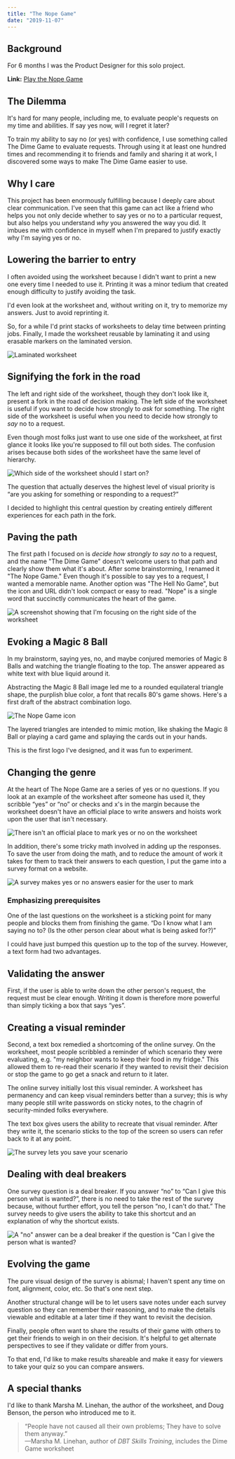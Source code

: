 ```yaml
---
title: "The Nope Game"
date: "2019-11-07"
---
```


## Background

For 6 months I was the Product Designer for this solo project.

**Link:** [Play the Nope Game](https://thenopegame.gtsb.io/)

## The Dilemma

It's hard for many people, including me, to evaluate people's requests on my time and abilities. If say yes now, will I regret it later?

To train my ability to say no (or yes) with confidence, I use something called The Dime Game to evaluate requests. Through using it at least one hundred times and recommending it to friends and family and sharing it at work, I discovered some ways to make The Dime Game easier to use.

## Why I care

This project has been enormously fulfilling because I deeply care about clear communication. I've seen that this game can act like a friend who helps you not only decide whether to say yes or no to a particular request, but also helps you understand _why_ you answered the way you did. It imbues me with confidence in myself when I'm prepared to justify exactly why I'm saying yes or no.

## Lowering the barrier to entry

I often avoided using the worksheet because I didn't want to print a new one every time I needed to use it. Printing it was a minor tedium that created enough difficulty to justify avoiding the task.

I'd even look at the worksheet and, without writing on it, try to memorize my answers. Just to avoid reprinting it.

So, for a while I'd print stacks of worksheets to delay time between printing jobs. Finally, I made the worksheet reusable by laminating it and using erasable markers on the laminated version.

![Laminated worksheet](laminated-worksheet.jpeg)

## Signifying the fork in the road

The left and right side of the worksheet, though they don't look like it, present a fork in the road of decision making. The left side of the worksheet is useful if you want to decide how strongly to _ask_ for something. The right side of the worksheet is useful when you need to decide how strongly to _say_ no to a request.

Even though most folks just want to use one side of the worksheet, at first glance it looks like you're supposed to fill out both sides. The confusion arises because both sides of the worksheet have the same level of hierarchy.

![Which side of the worksheet should I start on?](two-column-worksheet.jpeg)

The question that actually deserves the highest level of visual priority is “are you asking for something or responding to a request?”

I decided to highlight this central question by creating entirely different experiences for each path in the fork.

## Paving the path

The first path I focused on is _decide how strongly to say no_ to a request, and the name "The Dime Game" doesn't welcome users to that path and clearly show them what it's about. After some brainstorming, I renamed it "The Nope Game." Even though it's possible to say yes to a request, I wanted a memorable name. Another option was "The Hell No Game", but the icon and URL didn't look compact or easy to read. "Nope" is a single word that succinctly communicates the heart of the game.

![A screenshot showing that I'm focusing on the right side of the worksheet](right-side-worksheet.jpeg)

## Evoking a Magic 8 Ball

In my brainstorm, saying yes, no, and maybe conjured memories of Magic 8 Balls and watching the triangle floating to the top. The answer appeared as white text with blue liquid around it.

Abstracting the Magic 8 Ball image led me to a rounded equilateral triangle shape, the purplish blue color, a font that recalls 80's game shows. Here's a first draft of the abstract combination logo.

![The Nope Game icon](nope-game-logo.jpeg)

The layered triangles are intended to mimic motion, like shaking the Magic 8 Ball or playing a card game and splaying the cards out in your hands.

This is the first logo I've designed, and it was fun to experiment.

## Changing the genre

At the heart of The Nope Game are a series of yes or no questions. If you look at an example of the worksheet after someone has used it, they scribble “yes” or “no” or checks and x's in the margin because the worksheet doesn't have an official place to write answers and hoists work upon the user that isn't necessary.

![There isn't an official place to mark yes or no on the worksheet](laminated-worksheet.jpeg)

In addition, there's some tricky math involved in adding up the responses. To save the user from doing the math, and to reduce the amount of work it takes for them to track their answers to each question, I put the game into a survey format on a website.

![A survey makes yes or no answers easier for the user to mark](can-i-give.jpeg)

### Emphasizing prerequisites

One of the last questions on the worksheet is a sticking point for many people and blocks them from finishing the game. “Do I know what I am saying no to? (Is the other person clear about what is being asked for?)”

I could have just bumped this question up to the top of the survey. However, a text form had two advantages.

## Validating the answer

First, if the user is able to write down the other person's request, the request must be clear enough. Writing it down is therefore more powerful than simply ticking a box that says “yes”.

## Creating a visual reminder

Second, a text box remedied a shortcoming of the online survey. On the worksheet, most people scribbled a reminder of which scenario they were evaluating, e.g. "my neighbor wants to keep their food in my fridge." This allowed them to re-read their scenario if they wanted to revisit their decision or stop the game to go get a snack and return to it later.

The online survey initially lost this visual reminder. A worksheet has permanency and can keep visual reminders better than a survey; this is why many people still write passwords on sticky notes, to the chagrin of security-minded folks everywhere.

The text box gives users the ability to recreate that visual reminder. After they write it, the scenario sticks to the top of the screen so users can refer back to it at any point.

![The survey lets you save your scenario](saved-scenario.jpeg)

## Dealing with deal breakers

One survey question is a deal breaker. If you answer “no” to “Can I give this person what is wanted?”, there is no need to take the rest of the survey because, without further effort, you tell the person “no, I can't do that.” The survey needs to give users the ability to take this shortcut and an explanation of why the shortcut exists.

![A "no" answer can be a deal breaker if the question is "Can I give the person what is wanted?](can-i-give.jpeg)

## Evolving the game

The pure visual design of the survey is abismal; I haven't spent any time on font, alignment, color, etc. So that's one next step.

Another structural change will be to let users save notes under each survey question so they can remember their reasoning, and to make the details viewable and editable at a later time if they want to revisit the decision.

Finally, people often want to share the results of their game with others to get their friends to weigh in on their decision. It's helpful to get alternate perspectives to see if they validate or differ from yours.

To that end, I'd like to make results shareable and make it easy for viewers to take your quiz so you can compare answers.

## A special thanks

I'd like to thank Marsha M. Linehan, the author of the worksheet, and Doug Benson, the person who introduced me to it.

> “People have not caused all their own problems; They have to solve them anyway.”  
> —Marsha M. Linehan, author of _DBT Skills Training_, includes the Dime Game worksheet
